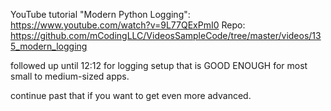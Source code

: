 YouTube tutorial "Modern Python Logging": https://www.youtube.com/watch?v=9L77QExPmI0
Repo: https://github.com/mCodingLLC/VideosSampleCode/tree/master/videos/135_modern_logging

followed up until 12:12 for logging setup that is GOOD ENOUGH for most small to medium-sized apps.

continue past that if you want to get even more advanced.